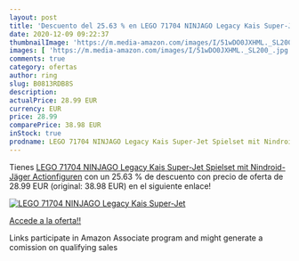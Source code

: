 ```yaml
---
layout: post
title: 'Descuento del 25.63 % en LEGO 71704 NINJAGO Legacy Kais Super-Jet'
date: 2020-12-09 09:22:37
thumbnailImage: 'https://m.media-amazon.com/images/I/51wDO0JXHML._SL200_.jpg'
images: [ 'https://m.media-amazon.com/images/I/51wDO0JXHML._SL200_.jpg' ]
comments: true
category: ofertas
author: ring
slug: B0813RDB8S
description:
actualPrice: 28.99 EUR
currency: EUR
price: 28.99
comparePrice: 38.98 EUR
inStock: true
prodname: LEGO 71704 NINJAGO Legacy Kais Super-Jet Spielset mit Nindroid-Jäger Actionfiguren
---
```


Tienes [LEGO 71704 NINJAGO Legacy Kais Super-Jet Spielset mit Nindroid-Jäger Actionfiguren](https://www.amazon.de/dp/B0813RDB8S/?tag=tolees0ca-21) con un 25.63 % de descuento con precio de oferta de 28.99 EUR (original: 38.98 EUR) en el siguiente enlace!

[![LEGO 71704 NINJAGO Legacy Kais Super-Jet](https://m.media-amazon.com/images/I/51wDO0JXHML._SL200_.jpg)](https://www.amazon.de/dp/B0813RDB8S/?tag=tolees0ca-21)

[Accede a la oferta!!](https://www.amazon.de/dp/B0813RDB8S/?tag=tolees0ca-21)

Links participate in Amazon Associate program and might generate a comission on qualifying sales



